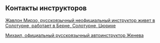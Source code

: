## Контакты инструкторов

[Жавлон Мирзо, русскоязычный неофициальный инструктор живет в Солотурне, работает в Берне, Солотурне, Цюрихе](https://www.facebook.com/jenja.mirv)

[Михаил, официальный русскоязычный автоинструктор Женева](https://www.facebook.com/groups/614037239317445/user/100016181372729/)
